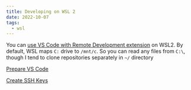 ```yaml
---
title: Developing on WSL 2
date: 2022-10-07
tags:
  - wsl
---
```


You can [use VS Code with Remote Development extension](https://code.visualstudio.com/docs/remote/wsl) on WSL2. By default, WSL maps `C:` drive to `/mnt/c`. So you can read any files from `C:\`, though I tend to clone repositories separately in `~/` directory

[Prepare VS Code](https://code.visualstudio.com/docs/remote/wsl)

[Create SSH Keys](https://ubuntu.com/tutorials/ssh-keygen-on-windows#1-overview)

